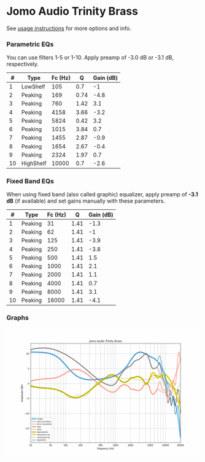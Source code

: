 # Jomo Audio Trinity Brass
See [usage instructions](https://github.com/jaakkopasanen/AutoEq#usage) for more options and info.

### Parametric EQs
You can use filters 1-5 or 1-10. Apply preamp of -3.0 dB or -3.1 dB, respectively.

|   # | Type      |   Fc (Hz) |    Q |   Gain (dB) |
|-----|-----------|-----------|------|-------------|
|   1 | LowShelf  |       105 | 0.7  |        -1   |
|   2 | Peaking   |       169 | 0.74 |        -4.8 |
|   3 | Peaking   |       760 | 1.42 |         3.1 |
|   4 | Peaking   |      4158 | 3.66 |        -3.2 |
|   5 | Peaking   |      5824 | 0.42 |         3.2 |
|   6 | Peaking   |      1015 | 3.84 |         0.7 |
|   7 | Peaking   |      1455 | 2.87 |        -0.9 |
|   8 | Peaking   |      1654 | 2.67 |        -0.4 |
|   9 | Peaking   |      2324 | 1.97 |         0.7 |
|  10 | HighShelf |     10000 | 0.7  |        -2.6 |

### Fixed Band EQs
When using fixed band (also called graphic) equalizer, apply preamp of **-3.1 dB** (if available) and set gains manually with these parameters.

|   # | Type    |   Fc (Hz) |    Q |   Gain (dB) |
|-----|---------|-----------|------|-------------|
|   1 | Peaking |        31 | 1.41 |        -1.3 |
|   2 | Peaking |        62 | 1.41 |        -1   |
|   3 | Peaking |       125 | 1.41 |        -3.9 |
|   4 | Peaking |       250 | 1.41 |        -3.8 |
|   5 | Peaking |       500 | 1.41 |         1.5 |
|   6 | Peaking |      1000 | 1.41 |         2.1 |
|   7 | Peaking |      2000 | 1.41 |         1.1 |
|   8 | Peaking |      4000 | 1.41 |         0.7 |
|   9 | Peaking |      8000 | 1.41 |         3.1 |
|  10 | Peaking |     16000 | 1.41 |        -4.1 |

### Graphs
![](./Jomo%20Audio%20Trinity%20Brass.png)

